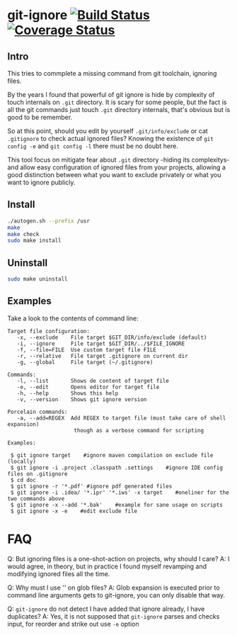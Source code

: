 # git-ignore [![Build Status](https://travis-ci.org/albfan/git-ignore.svg?branch=master)](https://travis-ci.org/albfan/git-ignore) [![Coverage Status](https://coveralls.io/repos/albfan/git-ignore/badge.svg?branch=master&service=github)](https://coveralls.io/github/albfan/git-ignore?branch=master)

## Intro

This tries to commplete a missing command from git toolchain, ignoring files.

By the years I found that powerful of git ignore is hide by complexity of touch internals on `.git` directory. It is scary for some people, but the fact is all the git commands just touch `.git` directory internals, that's obvious but is good to be remember.

So at this point, should you edit by yourself `.git/info/exclude` or cat `.gitignore` to check actual ignored files? Knowing the existence of `git config -e` and `git config -l` there must be no doubt here.

This tool focus on mitigate fear about `.git` directory -hiding its complexitys- and allow easy configuration of ignored files from your projects, allowing a good distinction between what you want to exclude privately or what you want to ignore publicly.

## Install

```bash
./autogen.sh --prefix /usr
make
make check
sudo make install
```

## Uninstall

```bash
sudo make uninstall
```

## Examples

Take a look to the contents of command line:
 
```
Target file configuration:
   -x, --exclude    File target $GIT_DIR/info/exclude (default)
   -i, --ignore     File target $GIT_DIR/../$FILE_IGNORE
   -f, --file=FILE  Use custom target file FILE
   -r, --relative   File target .gitignore on current dir
   -g, --global     File target (~/.gitignore)

Commands:
   -l, --list       Shows de content of target file
   -e, --edit       Opens editor for target file
   -h, --help       Shows this help
   -v, --version    Shows git ignore version

Porcelain commands:
   -a, --add=REGEX  Add REGEX to target file (must take care of shell expansion)
                     though as a verbose command for scripting

Examples:

 $ git ignore target    #ignore maven compilation on exclude file (locally)
 $ git ignore -i .project .classpath .settings    #ignore IDE config files on .gitignore
 $ cd doc
 $ git ignore -r '*.pdf' #ignore pdf generated files
 $ git ignore -i .idea/ '*.ipr' '*.iws' -x target    #oneliner for the two commands above
 $ git ignore -x --add '*.bak'    #example for sane usage on scripts
 $ git ignore -x -e    #edit exclude file
```
# FAQ

Q: But ignoring files is a one-shot-action on projects, why should I care?
A: I would agree, in theory, but in practice I found myself revamping and modifying ignored files all the time.

Q: Why must I use '' on glob files?
A: Glob expansion is executed prior to command line arguments gets to git-ignore, you can only disable that way.

Q: `git-ignore` do not detect I have added that ignore already, I have duplicates?
A: Yes, it is not supposed that `git-ignore` parses and checks input, for reorder and strike out use `-e` option 
